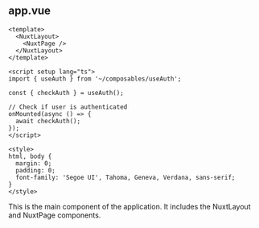 ## app.vue

```vue
<template>
  <NuxtLayout>
    <NuxtPage />
  </NuxtLayout>
</template>

<script setup lang="ts">
import { useAuth } from '~/composables/useAuth';

const { checkAuth } = useAuth();

// Check if user is authenticated
onMounted(async () => {
  await checkAuth();
});
</script>

<style>
html, body {
  margin: 0;
  padding: 0;
  font-family: 'Segoe UI', Tahoma, Geneva, Verdana, sans-serif;
}
</style>
```

This is the main component of the application. It includes the NuxtLayout and NuxtPage components.
